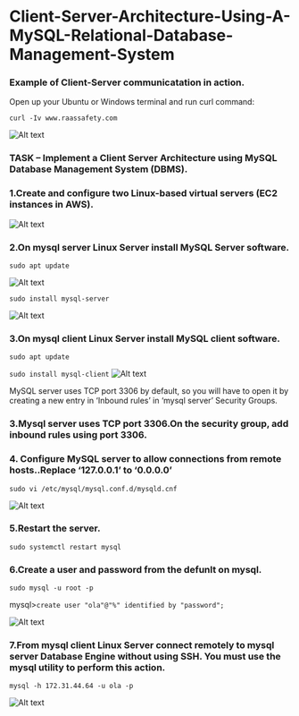 # Client-Server-Architecture-Using-A-MySQL-Relational-Database-Management-System
### Example of Client-Server communicatation in action.
Open up your Ubuntu or Windows terminal and run curl command:

`curl -Iv www.raassafety.com`

![Alt text](Images/raams.png)

### TASK – Implement a Client Server Architecture using MySQL Database Management System (DBMS).

### 1.Create and configure two Linux-based virtual servers (EC2 instances in AWS).

 ![Alt text](Images/Ouest1.png)

 ### 2.On mysql server Linux Server install MySQL Server software.

 `sudo apt update`
 
 ![Alt text](Images/sudoUpdate.png)

 `sudo install mysql-server`
 
 ![Alt text](Images/mysql_server.png)

 ### 3.On mysql client Linux Server install MySQL client software.

 `sudo apt update`

 `sudo install mysql-client`
 ![Alt text](Images/mysql_server.png)

 MySQL server uses TCP port 3306 by default, so you will have to open it by creating a new entry in ‘Inbound rules’ in ‘mysql server’ Security Groups.
 ### 3.Mysql server uses TCP port 3306.On the security group, add inbound rules using port 3306.

 ### 4. Configure MySQL server to allow connections from remote hosts..Replace ‘127.0.0.1’ to ‘0.0.0.0’

 `sudo vi /etc/mysql/mysql.conf.d/mysqld.cnf`

 ![Alt text](Images/vi.png)

 ### 5.Restart the server.

 `sudo systemctl restart mysql`

 ### 6.Create a user and password from the defunlt on mysql.

 `sudo mysql -u root -p`

 mysql>`create user "ola"@"%" identified by "password";`
 
 ![Alt text](Images/Screenshot%202023-05-28%20124151.png)

 ### 7.From mysql client Linux Server connect remotely to mysql server Database Engine without using SSH. You must use the mysql utility to perform this action.

 `mysql -h 172.31.44.64 -u ola -p`
 
 ![Alt text](Images/result.png)